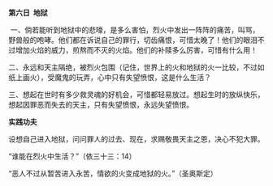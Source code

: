 **第六日  地狱**

 一、倘若能听到地狱中的悲嚎，是多么害怕，烈火中发出一阵阵的痛苦，叫骂，野兽般的咆哮。他们都在诉说自己的罪行，切齿痛恨，可惜太晚了！他们的眼泪不过增加火焰的威力，煎熬而不灭的火焰。他们的补赎多么厉害，可惜有什么用！

二、永远和天主隔绝，被烈火包围（记住，世界上的火和地狱的火一比较，不过如纸上画火），受魔鬼的玩弄，心中只有失望愤恨，这是什么生活？

三、想起在世时有多少救灵魂的好机会，可惜都轻易放过。想起生时的放纵快乐，想起因罪恶而失去的天主，只有失望愤恨，永远失望愤恨。

**实践功夫**

设想自己进入地狱，问问罪人的过去、现在，求赐敬畏天主之恩，决心不犯大罪。

“谁能在烈火中生活？”（依三十三：14）

“恶人不过从暂苦进入永苦，情欲的火变成地狱的火。”（圣奥斯定）